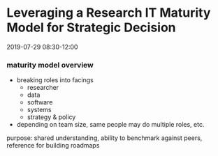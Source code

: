 # Leveraging a Research IT Maturity Model for Strategic Decision

2019-07-29 08:30-12:00

### maturity model overview
* breaking roles into facings
    * researcher 
    * data 
    * software
    * systems
    * strategy & policy
* depending on team size, same people may do multiple roles, etc.

purpose: shared understanding, ability to benchmark against peers, reference for building roadmaps


